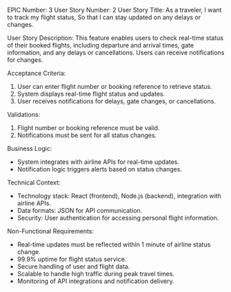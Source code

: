 EPIC Number: 3
User Story Number: 2
User Story Title: As a traveler, I want to track my flight status, So that I can stay updated on any delays or changes.

User Story Description: This feature enables users to check real-time status of their booked flights, including departure and arrival times, gate information, and any delays or cancellations. Users can receive notifications for changes.

Acceptance Criteria:
1. User can enter flight number or booking reference to retrieve status.
2. System displays real-time flight status and updates.
3. User receives notifications for delays, gate changes, or cancellations.

Validations:
1. Flight number or booking reference must be valid.
2. Notifications must be sent for all status changes.

Business Logic:
- System integrates with airline APIs for real-time updates.
- Notification logic triggers alerts based on status changes.

Technical Context:
- Technology stack: React (frontend), Node.js (backend), integration with airline APIs.
- Data formats: JSON for API communication.
- Security: User authentication for accessing personal flight information.

Non-Functional Requirements:
- Real-time updates must be reflected within 1 minute of airline status change.
- 99.9% uptime for flight status service.
- Secure handling of user and flight data.
- Scalable to handle high traffic during peak travel times.
- Monitoring of API integrations and notification delivery.